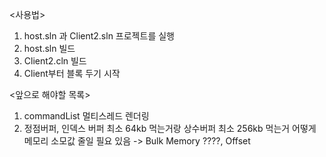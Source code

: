 <사용법>
1. host.sln 과 Client2.sln 프로젝트를 실행
2. host.sln 빌드
3. Client2.cln 빌드
4. Client부터 블록 두기 시작


<앞으로 해야할 목록>
1. commandList 멀티스레드 렌더링  
2. 정점버퍼, 인덱스 버퍼 최소 64kb 먹는거랑 상수버퍼 최소 256kb 먹는거 어떻게 메모리 소모값 줄일 필요 있음 -> Bulk Memory ????, Offset 
